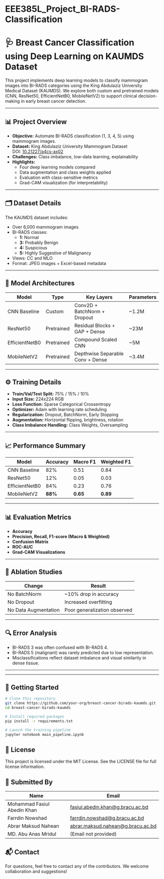 # EEE385L_Project_BI-RADS-Classification
# 🩺 Breast Cancer Classification using Deep Learning on KAUMDS Dataset

This project implements deep learning models to classify mammogram images into BI-RADS categories using the King Abdulaziz University Medical Dataset (KAUMDS). We explore both custom and pretrained models (CNN, ResNet50, EfficientNetB0, MobileNetV2) to support clinical decision-making in early breast cancer detection.

---

## 📊 Project Overview

- **Objective:** Automate BI-RADS classification (1, 3, 4, 5) using mammogram images.
- **Dataset:** King Abdulaziz University Mammogram Dataset  
  DOI: [10.21227/a4cs-ax02](https://dx.doi.org/10.21227/a4cs-ax02)
- **Challenges:** Class imbalance, low-data learning, explainability
- **Highlights:**
  - Four deep learning models compared
  - Data augmentation and class weights applied
  - Evaluation with class-sensitive metrics
  - Grad-CAM visualization (for interpretability)

---

## 🗂️ Dataset Details

The KAUMDS dataset includes:
- Over 6,000 mammogram images
- BI-RADS classes:  
  - **1:** Normal  
  - **3:** Probably Benign  
  - **4:** Suspicious  
  - **5:** Highly Suggestive of Malignancy  
- Views: CC and MLO  
- Format: JPEG images + Excel-based metadata

---

## 🧠 Model Architectures

| Model           | Type        | Key Layers                        | Parameters |
|----------------|-------------|-----------------------------------|------------|
| CNN Baseline    | Custom      | Conv2D + BatchNorm + Dropout      | ~1.2M      |
| ResNet50        | Pretrained  | Residual Blocks + GAP + Dense     | ~23M       |
| EfficientNetB0  | Pretrained  | Compound Scaled CNN               | ~5M        |
| MobileNetV2     | Pretrained  | Depthwise Separable Conv + Dense  | ~3.4M      |

---

## ⚙️ Training Details

- **Train/Val/Test Split:** 75% / 15% / 10%
- **Input Size:** 224x224 RGB
- **Loss Function:** Sparse Categorical Crossentropy
- **Optimizer:** Adam with learning rate scheduling
- **Regularization:** Dropout, BatchNorm, Early Stopping
- **Augmentation:** Horizontal flipping, brightness, rotation
- **Class Imbalance Handling:** Class Weights, Oversampling

---

## 📈 Performance Summary

| Model         | Accuracy | Macro F1 | Weighted F1 |
|---------------|----------|----------|-------------|
| CNN Baseline  | 82%      | 0.51     | 0.84        |
| ResNet50      | 12%      | 0.05     | 0.03        |
| EfficientNetB0| 84%      | 0.23     | 0.76        |
| MobileNetV2   | **88%**  | **0.65** | **0.89**    |

---

## 📊 Evaluation Metrics

- **Accuracy**
- **Precision, Recall, F1-score (Macro & Weighted)**
- **Confusion Matrix**
- **ROC-AUC**
- **Grad-CAM Visualizations**

---

## 📌 Ablation Studies

| Change                  | Result                       |
|-------------------------|------------------------------|
| No BatchNorm            | ~10% drop in accuracy         |
| No Dropout              | Increased overfitting         |
| No Data Augmentation    | Poor generalization observed  |

---

## 🔍 Error Analysis

- BI-RADS 3 was often confused with BI-RADS 4.
- BI-RADS 5 (malignant) was rarely predicted due to low representation.
- Misclassifications reflect dataset imbalance and visual similarity in dense tissue.

---

---

## 🚀 Getting Started

```bash
# Clone this repository
git clone https://github.com/your-org/breast-cancer-birads-kaumds.git
cd breast-cancer-birads-kaumds

# Install required packages
pip install -r requirements.txt

# Launch the training pipeline
jupyter notebook main_pipeline.ipynb
```

## 📄 License
This project is licensed under the MIT License.
See the LICENSE file for full license information.

## 🙋 Submitted By
| Name                        | Email                                                                         |
| --------------------------- | ----------------------------------------------------------------------------- |
| Mohammad Fasiul Abedin Khan | [fasiul.abedin.khan@g.bracu.ac.bd](mailto:fasiul.abedin.khan@g.bracu.ac.bd)   |
| Farrdin Nowshad             | [farrdin.nowshad@g.bracu.ac.bd](mailto:farrdin.nowshad@g.bracu.ac.bd)         |
| Abrar Maksud Nahean         | [abrar.maksud.nahean@g.bracu.ac.bd](mailto:abrar.maksud.nahean@g.bracu.ac.bd) |
| MD. Abu Anas Mridul         | (Email not provided)                                                          |

## 📬 Contact
For questions, feel free to contact any of the contributors.
We welcome collaboration and suggestions!



